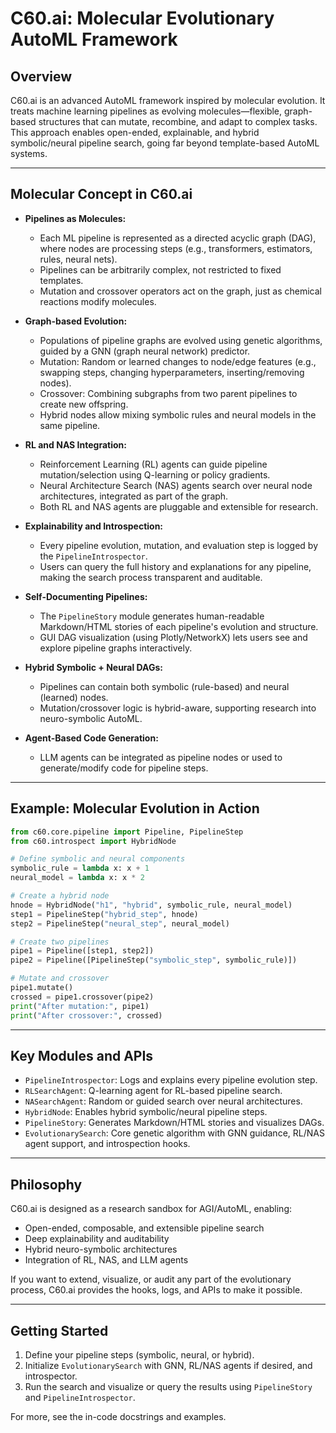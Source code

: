 # C60.ai: Molecular Evolutionary AutoML Framework

## Overview
C60.ai is an advanced AutoML framework inspired by molecular evolution. It treats machine learning pipelines as evolving molecules—flexible, graph-based structures that can mutate, recombine, and adapt to complex tasks. This approach enables open-ended, explainable, and hybrid symbolic/neural pipeline search, going far beyond template-based AutoML systems.

---

## Molecular Concept in C60.ai

- **Pipelines as Molecules:**
  - Each ML pipeline is represented as a directed acyclic graph (DAG), where nodes are processing steps (e.g., transformers, estimators, rules, neural nets).
  - Pipelines can be arbitrarily complex, not restricted to fixed templates.
  - Mutation and crossover operators act on the graph, just as chemical reactions modify molecules.

- **Graph-based Evolution:**
  - Populations of pipeline graphs are evolved using genetic algorithms, guided by a GNN (graph neural network) predictor.
  - Mutation: Random or learned changes to node/edge features (e.g., swapping steps, changing hyperparameters, inserting/removing nodes).
  - Crossover: Combining subgraphs from two parent pipelines to create new offspring.
  - Hybrid nodes allow mixing symbolic rules and neural models in the same pipeline.

- **RL and NAS Integration:**
  - Reinforcement Learning (RL) agents can guide pipeline mutation/selection using Q-learning or policy gradients.
  - Neural Architecture Search (NAS) agents search over neural node architectures, integrated as part of the graph.
  - Both RL and NAS agents are pluggable and extensible for research.

- **Explainability and Introspection:**
  - Every pipeline evolution, mutation, and evaluation step is logged by the `PipelineIntrospector`.
  - Users can query the full history and explanations for any pipeline, making the search process transparent and auditable.

- **Self-Documenting Pipelines:**
  - The `PipelineStory` module generates human-readable Markdown/HTML stories of each pipeline's evolution and structure.
  - GUI DAG visualization (using Plotly/NetworkX) lets users see and explore pipeline graphs interactively.

- **Hybrid Symbolic + Neural DAGs:**
  - Pipelines can contain both symbolic (rule-based) and neural (learned) nodes.
  - Mutation/crossover logic is hybrid-aware, supporting research into neuro-symbolic AutoML.

- **Agent-Based Code Generation:**
  - LLM agents can be integrated as pipeline nodes or used to generate/modify code for pipeline steps.

---

## Example: Molecular Evolution in Action

```python
from c60.core.pipeline import Pipeline, PipelineStep
from c60.introspect import HybridNode

# Define symbolic and neural components
symbolic_rule = lambda x: x + 1
neural_model = lambda x: x * 2

# Create a hybrid node
hnode = HybridNode("h1", "hybrid", symbolic_rule, neural_model)
step1 = PipelineStep("hybrid_step", hnode)
step2 = PipelineStep("neural_step", neural_model)

# Create two pipelines
pipe1 = Pipeline([step1, step2])
pipe2 = Pipeline([PipelineStep("symbolic_step", symbolic_rule)])

# Mutate and crossover
pipe1.mutate()
crossed = pipe1.crossover(pipe2)
print("After mutation:", pipe1)
print("After crossover:", crossed)
```

---

## Key Modules and APIs

- `PipelineIntrospector`: Logs and explains every pipeline evolution step.
- `RLSearchAgent`: Q-learning agent for RL-based pipeline search.
- `NASearchAgent`: Random or guided search over neural architectures.
- `HybridNode`: Enables hybrid symbolic/neural pipeline steps.
- `PipelineStory`: Generates Markdown/HTML stories and visualizes DAGs.
- `EvolutionarySearch`: Core genetic algorithm with GNN guidance, RL/NAS agent support, and introspection hooks.

---

## Philosophy
C60.ai is designed as a research sandbox for AGI/AutoML, enabling:
- Open-ended, composable, and extensible pipeline search
- Deep explainability and auditability
- Hybrid neuro-symbolic architectures
- Integration of RL, NAS, and LLM agents

If you want to extend, visualize, or audit any part of the evolutionary process, C60.ai provides the hooks, logs, and APIs to make it possible.

---

## Getting Started
1. Define your pipeline steps (symbolic, neural, or hybrid).
2. Initialize `EvolutionarySearch` with GNN, RL/NAS agents if desired, and introspector.
3. Run the search and visualize or query the results using `PipelineStory` and `PipelineIntrospector`.

For more, see the in-code docstrings and examples.
